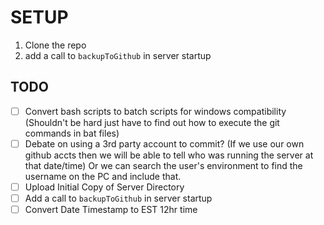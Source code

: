 # SETUP
1. Clone the repo
2. add a call to ```backupToGithub``` in server startup


## TODO

- [ ] Convert bash scripts to batch scripts for windows compatibility (Shouldn't be hard just have to find out how to execute the git commands in bat files)
- [ ] Debate on using a 3rd party account to commit? (If we use our own github accts then we will be able to tell who was running the server at that date/time) Or we can search the user's environment to find the username on the PC and include that.
- [ ] Upload Initial Copy of Server Directory
- [ ] Add a call to ```backupToGithub``` in server startup
- [ ] Convert Date Timestamp to EST 12hr time
